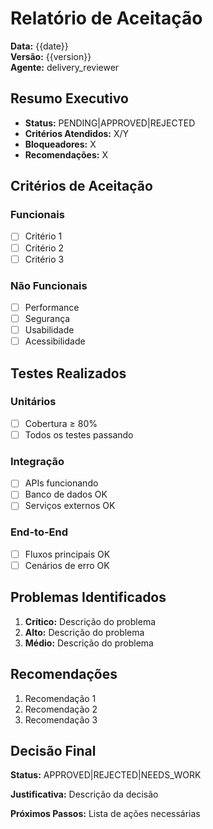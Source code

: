 # Relatório de Aceitação

**Data:** {{date}}  
**Versão:** {{version}}  
**Agente:** delivery_reviewer  

## Resumo Executivo

- **Status:** PENDING|APPROVED|REJECTED
- **Critérios Atendidos:** X/Y
- **Bloqueadores:** X
- **Recomendações:** X

## Critérios de Aceitação

### Funcionais
- [ ] Critério 1
- [ ] Critério 2
- [ ] Critério 3

### Não Funcionais
- [ ] Performance
- [ ] Segurança
- [ ] Usabilidade
- [ ] Acessibilidade

## Testes Realizados

### Unitários
- [ ] Cobertura ≥ 80%
- [ ] Todos os testes passando

### Integração
- [ ] APIs funcionando
- [ ] Banco de dados OK
- [ ] Serviços externos OK

### End-to-End
- [ ] Fluxos principais OK
- [ ] Cenários de erro OK

## Problemas Identificados

1. **Crítico:** Descrição do problema
2. **Alto:** Descrição do problema
3. **Médio:** Descrição do problema

## Recomendações

1. Recomendação 1
2. Recomendação 2
3. Recomendação 3

## Decisão Final

**Status:** APPROVED|REJECTED|NEEDS_WORK

**Justificativa:** Descrição da decisão

**Próximos Passos:** Lista de ações necessárias
